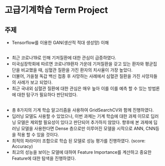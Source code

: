 # 고급기계학습 Term Project

## 주제
- Tensorflow를 이용한 GAN(생산적 적대 생성망) 이해

## 
- 최근 코로나19로 인해 기저질환에 대한 관심이 급증하였다.
- 미국심장학회에 따르면 코로나19환자 가운데 기저질환을 갖고 있는 환자와 평균집단을 비교했을 때, 심혈관 질환을 가진 환자의 치사율이 가장 높았다.
- 더불어, 가을철 독갑 백신 접종 후 사망하는 사례에서 심혈관 질환을 가진 사망자들의 사례가 보고 되었다.
- 최근 국내외 심혈관 질환에 대한 관심은 매우 높아 이를 이를 예측 할 수 있는 방법론에 대한 탐구가 필요하다 판단되었다.

## 
- 총 8가지의 기계 학습 알고리즘을 사용하여 GridSearchCV와 함께 진행하였다.
- 딥러닝 모델도 사용할 수 있었으나, 이번 과제는 기계 학습에 대한 과제 이므로 딥러닝 모델은 제외할 필요성이 있다고 판단되어 추가하지 않았다.
  향후에 본 과제에 딥러닝 모델을 사용한다면 Dense 층으로만 이루어진 모델을 시작으로 ANN, CNN등을 적용 할 수 있을 것이다.
- 최적의 파라미터 조합으로 학습 된 모델로 성능 평가를 진행하였다. (score: Accuracy)
- 최고의 성능을 보이는 모델에 대하여 Feature Importance를 계산하고 중요한 Feature에 대한 탐색을 진행하였다.
